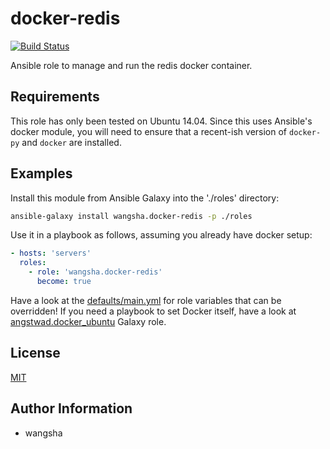 docker-redis
============

[![Build Status](https://travis-ci.org/wangsha/docker-redis.svg?branch=master)](https://travis-ci.org/wangsha/docker-redis)

Ansible role to manage and run the redis docker container.

Requirements
------------

This role has only been tested on Ubuntu 14.04. Since this uses Ansible's
docker module, you will need to ensure that a recent-ish version of `docker-py`
and `docker` are installed.

Examples
--------

Install this module from Ansible Galaxy into the './roles' directory:
```bash
ansible-galaxy install wangsha.docker-redis -p ./roles
```

Use it in a playbook as follows, assuming you already have docker setup:
```yaml
- hosts: 'servers'
  roles:
    - role: 'wangsha.docker-redis'
      become: true
```

Have a look at the [defaults/main.yml](defaults/main.yml) for role variables
that can be overridden! If you need a playbook to set Docker itself, have a
look at
[angstwad.docker_ubuntu](https://github.com/angstwad/docker.ubuntu) Galaxy
role.

License
-------

[MIT](LICENSE.txt)

Author Information
------------------

- wangsha
